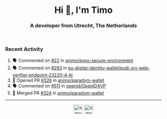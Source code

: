 <h1 align="center">Hi 👋, I'm Timo</h1>
<h3 align="center">A developer from Utrecht, The Netherlands</h3>
<br/>
<!-- https://github.com/rahuldkjain/github-profile-readme-generator --!>

<!--  <p align="left"><img src="https://github-readme-stats.vercel.app/api?username=timoglastra&show_icons=true&count_private=true&" alt="timoglastra" /></p> --!>

<!--
Github language stats
<p align="left"><img src="https://github-readme-stats.vercel.app/api/top-langs/?username=timoglastra&layout=compact" alt="timoglastra" /><p>
-->

<!-- Codestats language stats -->
<!-- <p align="left"><img src="https://codestats-readme.vercel.app/api/top-langs/?username=timoglastra&layout=compact&language_count=12" alt="timoglastra" /><p>    --!>
  
<h3>Recent Activity</h3>

<!--START_SECTION:activity-->
1. 🗣 Commented on [#22](https://github.com/animo/expo-secure-environment/issues/22#issuecomment-2784567613) in [animo/expo-secure-environment](https://github.com/animo/expo-secure-environment)
2. 🗣 Commented on [#293](https://github.com/eu-digital-identity-wallet/eudi-srv-web-verifier-endpoint-23220-4-kt/issues/293#issuecomment-2784138587) in [eu-digital-identity-wallet/eudi-srv-web-verifier-endpoint-23220-4-kt](https://github.com/eu-digital-identity-wallet/eudi-srv-web-verifier-endpoint-23220-4-kt)
3. 💪 Opened PR [#326](https://github.com/animo/paradym-wallet/pull/326) in [animo/paradym-wallet](https://github.com/animo/paradym-wallet)
4. 🗣 Commented on [#511](https://github.com/openid/OpenID4VP/issues/511#issuecomment-2784092959) in [openid/OpenID4VP](https://github.com/openid/OpenID4VP)
5. 🎉 Merged PR [#324](https://github.com/animo/paradym-wallet/pull/324) in [animo/paradym-wallet](https://github.com/animo/paradym-wallet)
<!--END_SECTION:activity-->

---

<p align="center">
<a href="https://twitter.com/timoglastra" target="blank"><img align="center" src="https://cdn.jsdelivr.net/npm/simple-icons@3.0.1/icons/twitter.svg" alt="timoglastra" height="30" width="30" /></a>
<a href="https://linkedin.com/in/timoglastra" target="blank"><img align="center" src="https://cdn.jsdelivr.net/npm/simple-icons@3.0.1/icons/linkedin.svg" alt="timoglastra" height="30" width="30" /></a>
</p>



